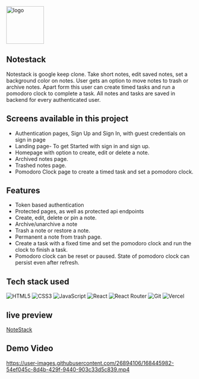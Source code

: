<img src='https://res.cloudinary.com/apollo27/image/upload/v1651522331/logonotes_light_kfnq6i.jpg' alt='logo' width=100px/>

## Notestack

Notestack is google keep clone. Take short notes, edit saved notes, set a
background color on notes. User gets an option to move notes to trash or archive
notes. Apart form this user can create timed tasks and run a pomodoro clock to
complete a task. All notes and tasks are saved in backend for every
authenticated user.

## Screens available in this project

- Authentication pages, Sign Up and Sign In, with guest credentials on sign in
  page
- Landing page- To get Started with sign in and sign up.
- Homepage with option to create, edit or delete a note.
- Archived notes page.
- Trashed notes page.
- Pomodoro Clock page to create a timed task and set a pomodoro clock.

## Features

- Token based authentication
- Protected pages, as well as protected api endpoints
- Create, edit, delete or pin a note.
- Archive/unarchive a note
- Trash a note or restore a note.
- Permanent a note from trash page.
- Create a task with a fixed time and set the pomodoro clock and run the clock
  to finish a task.
- Pomodoro clock can be reset or paused. State of pomodoro clock can persist
  even after refresh.

## Tech stack used

![HTML5](https://img.shields.io/badge/html5-%23E34F26.svg?style=for-the-badge&logo=html5&logoColor=white)
![CSS3](https://img.shields.io/badge/css3-%231572B6.svg?style=for-the-badge&logo=css3&logoColor=white)
![JavaScript](https://img.shields.io/badge/javascript-%23323330.svg?style=for-the-badge&logo=javascript&logoColor=%23F7DF1E)
![React](https://img.shields.io/badge/react-%2320232a.svg?style=for-the-badge&logo=react&logoColor=%2361DAFB)
![React Router](https://img.shields.io/badge/React_Router-CA4245?style=for-the-badge&logo=react-router&logoColor=white)
![Git](https://img.shields.io/badge/git-%23F05033.svg?style=for-the-badge&logo=git&logoColor=white)
![Vercel](https://img.shields.io/badge/vercel-%23000000.svg?style=for-the-badge&logo=vercel&logoColor=white)

## live preview

[NoteStack](https://note-stack.vercel.app/)

## Demo Video

https://user-images.githubusercontent.com/26894106/168445982-54ef045c-8d4b-429f-9440-903c33d5c839.mp4



